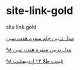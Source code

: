 # site-link-gold
site link gold

<a href="https://paghman.ir/2019/02/16/مدل-تزیین-جام-سفره-هفت-سین-۹۸-مدل-جام-سف/">مدل تزیین جام سفره هفت سین</a>

<a href="https://paghman.ir/2019/02/16/مدل-تزیین-سفره-هفت-سین-۹۸-تزیین-سفره-هف/">مدل تزیین سفره هفت سین ۹۸</a>

<a href="https://paghman.ir/2019/02/16/قیمت-طلا-امروز-۹۸-قیمت-طلا-۱۳-اردیبهشت/">قیمت طلا ۱۳ اردیبهشت ۹۸</a>

